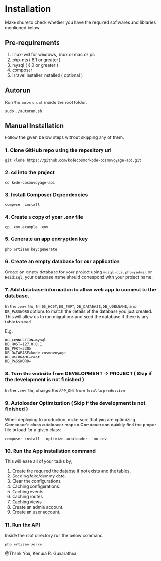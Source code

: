 # Installation

Make shure to check whether you have the required softwares and libraries mentioned below.

## Pre-requirements

1. linux-wsl for windows, linux or mac os pc
2. php-nts ( 8.1 or greater )
3. mysql ( 8.0 or greater )
4. composer
5. laravel installer installed ( optional )

## Autorun

Run the `autorun.sh` inside the root folder.

```
sudo ./autorun.sh
```

## Manual Installation

Follow the given bellow steps without skipping any of them.

### 1. Clone GitHub repo using the repository url

```
git clone https://github.com/kodecosmo/kode-cosmovoyage-api.git
```

### 2. cd into the project

```
cd kode-cosmovoyage-api
```

### 3. Install Composer Dependencies

```
composer install
```

### 4. Create a copy of your .env file

```
cp .env.example .env
```

### 5. Generate an app encryption key

```
php artisan key:generate
```

### 6. Create an empty database for our application

Create an empty database for your project using `musql-cli`, `phpmyadmin` or `Heidisql`, your database name should correspond with your project name.

### 7. Add database information to allow web app to connect to the database.

In the `.env` file, fill `DB_HOST`, `DB_PORT`, `DB_DATABASE`, `DB_USERNAME`, and `DB_PASSWORD` options to match the details of the database you just created. This will allow us to run migrations and seed the database if there is any table to seed.

E.g. 

```
DB_CONNECTION=mysql
DB_HOST=127.0.0.1
DB_PORT=3306
DB_DATABASE=kode_cosmovoyage
DB_USERNAME=root
DB_PASSWORD=
```

### 8. Turn the website from DEVELOPMENT => PROJECT ( Skip if the development is not finished )

In the `.env` file, change the `APP_ENV` from `local` to `production`

### 9. Autoloader Optimization ( Skip if the development is not finished )

When deploying to production, make sure that you are optimizing Composer's class autoloader map so Composer can quickly find the proper file to load for a given class:

```
composer install --optimize-autoloader --no-dev
```

### 10. Run the App Installation command

This will ease all of your tasks by,

1. Create the required the databse if not exists and the tables.
2. Seeding fake/dummy data.
3. Clear the configurations.
4. Caching configurations.
5. Caching events.
6. Caching routes
7. Caching views
8. Create an admin account.
9. Create an user account.

### 11. Run the API

Inside the root directory run the below command.

```
php artisan serve
```

@Thank You, Kenura R. Gunarathna